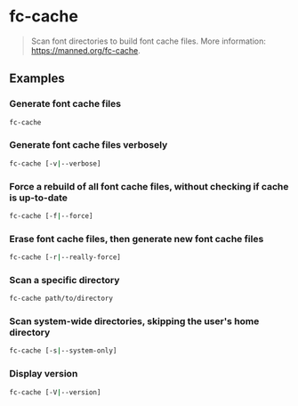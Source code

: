 # fc-cache

> Scan font directories to build font cache files. More information: <https://manned.org/fc-cache>.

## Examples

### Generate font cache files

```bash
fc-cache
```

### Generate font cache files verbosely

```bash
fc-cache [-v|--verbose]
```

### Force a rebuild of all font cache files, without checking if cache is up-to-date

```bash
fc-cache [-f|--force]
```

### Erase font cache files, then generate new font cache files

```bash
fc-cache [-r|--really-force]
```

### Scan a specific directory

```bash
fc-cache path/to/directory
```

### Scan system-wide directories, skipping the user's home directory

```bash
fc-cache [-s|--system-only]
```

### Display version

```bash
fc-cache [-V|--version]
```
